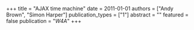 +++
title = "AJAX time machine"
date = 2011-01-01
authors = ["Andy Brown", "Simon Harper"]
publication_types = ["1"]
abstract = ""
featured = false
publication = "*W4A*"
+++

